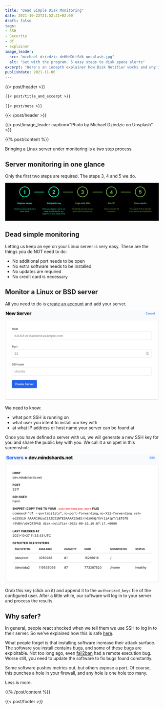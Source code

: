 ```yaml
---
title: "Dead Simple Disk Monitoring"
date: 2021-10-22T21:52:21+02:00
draft: false
tags:
- SSH
- Security
- df
- explainer
image_leader:
  src: "michael-dziedzic-deHhHOttSdk-unsplash.jpg"
  alt: "Get with the program. 5 easy steps to disk space alerts"
excerpt: "Here's an indepth explainer how Disk Notifier works and why it is more secure than anything else."
publishdate: 2021-11-06
---
```


{{< post/header >}}

    {{< post/title_and_excerpt >}}

    {{< post/meta >}}

{{< /post/header >}}

{{< post/image_leader caption="Photo by Michael Dziedzic on Unsplash" >}}

{{% post/content %}}

Bringing a Linux server under monitoring is a two step process.

## Server monitoring in one glance

Only the first two steps are required. The steps 3, 4 and 5 we do.

![Disk alerts are simple](disk-notifier-flow.svg)

## Dead simple monitoring

Letting us keep an eye on your Linux server is very easy. These are the things you do NOT need to do:
- No additional port needs to be open
- No extra software needs to be installed
- No updates are required
- No credit card is necessary
 
## Monitor a Linux or BSD server

All you need to do is [create an account](https://app.disknotifier.com) and add your server.

![Create a server](create-server.png)

We need to know:
- what port SSH is running on
- what user you intent to install our key with
- at what IP address or host name your server can be found at

Once you have defined a server with us, we will generate a new SSH key for you and share the public key with you. We call it a snippet in this screenshot:

![Copy the SSH public key](show-server.png)

Grab this key (click on it) and append it to the `authorized_keys` file of the configured user. After a little while, our software will log in to your server and process the results.

## Why safer?

In general, people react shocked when we tell them we use SSH to log in to their server. So we've explained how this is safe [here](/blog/secrets-to-disk-space-monitoring/).

What people forget is that installing software increase their attack surface. The software you install contains bugs, and some of these bugs are exploitable. Not too long ago, even [fail2ban](https://research.securitum.com/fail2ban-remote-code-execution/) had a remote execution bug.  Worse still, you need to update the software to fix bugs found constantly.

Some software pushes metrics out, but others expose a port. Of course, this punches a hole in your firewall, and any hole is one hole too many.

Less is more.

{{% /post/content %}}

{{< post/footer >}}
